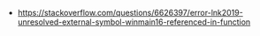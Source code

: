 - https://stackoverflow.com/questions/6626397/error-lnk2019-unresolved-external-symbol-winmain16-referenced-in-function